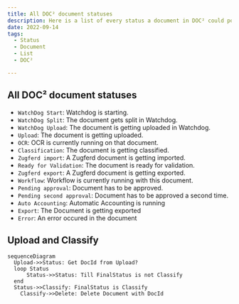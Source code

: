 ```yaml
---
title: All DOC² document statuses
description: Here is a list of every status a document in DOC² could possibly have.
date: 2022-09-14
tags:
  - Status
  - Document
  - List
  - DOC²

---
```


##  All DOC² document statuses

- `WatchDog Start`: Watchdog is starting.
- `WatchDog Split`: The document gets split in Watchdog.
- `WatchDog Upload`: The document is getting uploaded in Watchdog.
- `Upload`: The document is getting uploaded.
- `OCR`: OCR is currently running on that document.
- `Classification`: The document is getting classified.
- `Zugferd import`: A Zugferd document is getting imported.
- `Ready for Validation`: The document is ready for validation.
- `Zugferd export`: A Zugferd document is getting exported.
- `Workflow`: Workflow is currently running with this document.
- `Pending approval`: Document has to be approved.
- `Pending second approval`: Document has to be approved a second time.
- `Auto Accounting`: Automatic Accounting is running
- `Export`: The Document is getting exported
- `Error`: An error occured in the document

##  Upload and Classify

``` mermaid
sequenceDiagram
  Upload->>Status: Get DocId from Upload?
  loop Status
      Status->>Status: Till FinalStatus is not Classify
  end
  Status->>Classify: FinalStatus is Classify
	Classify->>Delete: Delete Document with DocId

```

